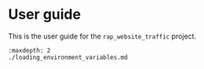 # User guide

This is the user guide for the `rap_website_traffic` project.

```{toctree}
:maxdepth: 2
./loading_environment_variables.md
```
